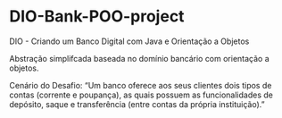 # DIO-Bank-POO-project
DIO - Criando um Banco Digital com Java e Orientação a Objetos

Abstração simplifcada baseada no domínio bancário com orientação a objetos. 

Cenário do Desafio: “Um banco oferece aos seus clientes dois tipos de contas (corrente e poupança), as quais possuem as funcionalidades de depósito, saque e transferência (entre contas da própria instituição).”

